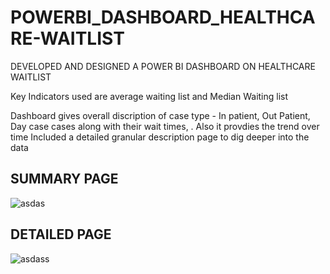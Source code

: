 # POWERBI_DASHBOARD_HEALTHCARE-WAITLIST
DEVELOPED AND DESIGNED A POWER BI DASHBOARD ON HEALTHCARE WAITLIST

Key Indicators used are average waiting list and Median Waiting list

Dashboard gives overall discription of case type - In patient, Out Patient, Day case cases along with their wait times, .
Also it provdies the trend over time 
Included a detailed granular description page to dig deeper into the data

## SUMMARY PAGE
![asdas](https://github.com/GaneshkrishnaL/POWERBI_DASHBOARD_HEALTHCARE-WAITLIST/assets/92093823/437c5aae-a68a-4b7a-ba46-02bd04880eef)

## DETAILED PAGE
![asdass](https://github.com/GaneshkrishnaL/POWERBI_DASHBOARD_HEALTHCARE-WAITLIST/assets/92093823/8b7be0a5-7ac8-4323-9099-09625decb6ae)











